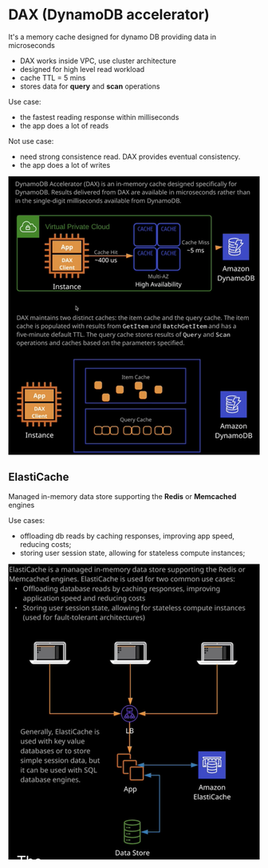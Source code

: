 # DAX (DynamoDB accelerator)

It's a memory cache designed for dynamo DB providing data in microseconds

- DAX works inside VPC, use cluster architecture
- designed for high level read workload
- cache TTL = 5 mins
- stores data for **query** and **scan** operations

Use case:
- the fastest reading response within milliseconds
- the app does a lot of reads

Not use case:
- need strong consistence read. DAX provides eventual consistency. 
- the app does a lot of writes

![dax](../images/dax.png)

## ElastiCache

Managed in-memory data store supporting the **Redis** or **Memcached** engines

Use cases:
- offloading db reads by caching responses, improving app speed, reducing costs;
- storing user session state, allowing for stateless compute instances; 

![state-cache](../images/state-cache.png)
